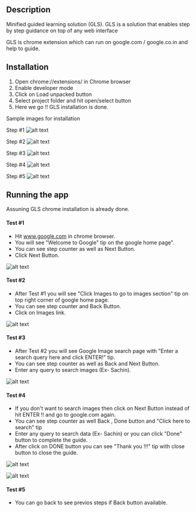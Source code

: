 ## Description

Minified guided learning solution (GLS). GLS is a solution that enables step by step guidance on top of any web interface

GLS is chrome extension which can run on google.com / google.co.in and help to guide.


## Installation

1. Open chrome://extensions/  in Chrome browser
2. Enable developer mode
3. Click on Load unpacked button
4. Select project folder and hit open/select button
5. Here we go !! GLS installation is done.

Sample images for installation

Step #1
![alt text](https://firebasestorage.googleapis.com/v0/b/mlv-cakes-and-pizzas.appspot.com/o/sample%2Fstep1.png?alt=media&token=1ae7c0dd-52df-4453-8fc0-8ef7346c3955)

Step #2
![alt text](https://firebasestorage.googleapis.com/v0/b/mlv-cakes-and-pizzas.appspot.com/o/sample%2Fstep2.png?alt=media&token=06c106cb-29a5-4573-aa7a-edb5795e2848)

Step #3
![alt text](https://firebasestorage.googleapis.com/v0/b/mlv-cakes-and-pizzas.appspot.com/o/sample%2Fstep3.png?alt=media&token=5fb19425-3bb5-4139-80ae-8300d656b6ab)

Step #4
![alt text](https://firebasestorage.googleapis.com/v0/b/mlv-cakes-and-pizzas.appspot.com/o/sample%2Fstep4.png?alt=media&token=829918be-0f99-4205-b390-fa1de715630f)

Step #5
![alt text](https://firebasestorage.googleapis.com/v0/b/mlv-cakes-and-pizzas.appspot.com/o/sample%2Fstep5.png?alt=media&token=07724ebf-f112-4513-884c-986eee9e0727)

## Running the app

Assuning GLS chrome installation is already done.

#### Test #1
- Hit www.google.com in chrome browser.
- You will see "Welcome to Google" tip on the google home page".
- You can see step counter as well as Next Button.
- Click Next Button.

![alt text](https://firebasestorage.googleapis.com/v0/b/mlv-cakes-and-pizzas.appspot.com/o/sample%2Ftest_cases%2Ftest1.png?alt=media&token=5dc060d1-02f8-4948-897b-f33534d80baa)

#### Test #2
- After Test #1 you will see "Click Images to go to images section" tip on top right corner of google home page.
- You can see step counter and Back Button.
- Click on Images link.

![alt text](https://firebasestorage.googleapis.com/v0/b/mlv-cakes-and-pizzas.appspot.com/o/sample%2Ftest_cases%2Ftest2.png?alt=media&token=5efec499-d864-49f8-bcd7-31bdec4019c1)

#### Test #3
- After Test #2 you will see Google Image search page with "Enter a search query here and click ENTER!" tip.
- You can see step counter as well as Back and Next Button.
- Enter any query to search images (Ex- Sachin).

![alt text](https://firebasestorage.googleapis.com/v0/b/mlv-cakes-and-pizzas.appspot.com/o/sample%2Ftest_cases%2Ftest3.png?alt=media&token=2d97887c-c70c-4b3b-a55e-181ce534eb65)

#### Test #4
- If you don't want to search images then click on Next Button instead of hit ENTER !! and go to google.com again.
- You can see step counter as well Back , Done button and "Click here to search" tip
- Enter any query to search data (Ex- Sachin) or you can click "Done" button to complete the guide.
- After click on DONE button you can see "Thank you !!!" tip with close button to close the guide.

![alt text](https://firebasestorage.googleapis.com/v0/b/mlv-cakes-and-pizzas.appspot.com/o/sample%2Ftest_cases%2Ftest4.png?alt=media&token=3abe6744-a51c-433c-881f-2411b504a28f)


![alt text](https://firebasestorage.googleapis.com/v0/b/mlv-cakes-and-pizzas.appspot.com/o/sample%2Ftest_cases%2Ftest5.png?alt=media&token=b6d989c6-a01b-40d2-b377-f80fe0ec76ef)


#### Test #5

- You can go back to see previos steps if Back button available.








